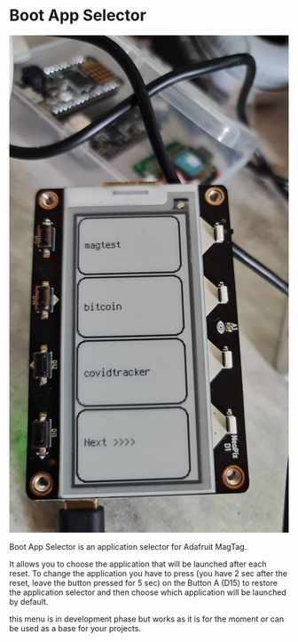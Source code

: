 <h1>Boot App Selector</h1>

![img](img.jpg)

Boot App Selector is an application selector for Adafruit MagTag. 

It allows you to choose the application that will be launched after each reset. To change the application you have to press (you have 2 sec after the reset, leave the button pressed for 5 sec) on the Button A (D15) to restore the application selector and then choose which application will be launched by default.

this menu is in development phase but works as it is for the moment or can be used as a base for your projects.


